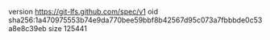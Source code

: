 version https://git-lfs.github.com/spec/v1
oid sha256:1a470975553b74e9da770bee59bbf8b42567d95c073a7fbbbde0c53a8e8c39eb
size 125441
